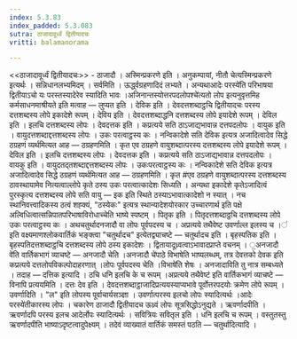 ```yaml
---
index: 5.3.83
index_padded: 5.3.083
sutra: ठाजादावूर्ध्वं द्वितीयादचः
vritti: balamanorama

---
```

<<ठाजादावूर्ध्वं द्वितीयादचः>> - ठाजादौ । अस्मिन्प्रकरणे इति । अनुकम्पायां, नीतौ चेत्यस्मिन्प्रकरणे इत्यर्थः । सन्निधानलभ्यमिदम् । सर्वमिति । ऊर्द्ध्वग्रहणादिदं लभ्यते । अन्यथाआदेः परस्ये॑ति परिभाषया द्वितीयाऽचो यः परस्तस्यादेरेव स्यादिति भावः ।अजिनान्तस्योत्तरपदलोपश्चे॑त्यतो लोप इत्यनुवृत्तमिह कर्मसाधनमाश्रीयते इति मत्वाह — लुप्यत इति । देविक इति । देवदत्तशब्दाट्ठचि द्वितीयादचः परस्य दत्तशब्दस्य लोपे इकादेशे रूपम् । देविय इति । देवदत्तशब्दाद्धनि दत्तशब्दस्य लोपे इयादेशे रूपम् । देविल इति । इलचि दत्तशब्दस्य लोपः । देवदत्तक इति । कप्रत्यये सति ठाऽजाद्यभावान्न दत्तपदलोपः । वायुक इति । वायुदत्तशब्दाद्दत्तशब्दस्य लोपः । उकः परत्वाट्ठस्य कः । नन्विकादेशे सति देविक इत्यत्र अजादित्वादेव सिद्धे ठग्रहणं व्यर्थमित्यत आह — ठग्रहणमिति । कृत एव ठग्रहणे वायुशब्दात्परस्य दत्तशब्दस्य लोपे इयादेशे रूपम् । देविल इति । इलचि दत्तशब्दस्य लोपः । देवदत्तक इति । कप्रत्यये सति ठाऽजाद्यभावान्न दत्तपदलोपः । वायकु इति । वायुदतद्तशब्दाद्दत्तशब्दस्य लोपः । उकःपरत्वाट्ठस्य कः । नन्विकादेशे सति देविक इत्यत्र अजादित्वादेव सिद्धे ठग्रहणं व्यर्थमित्यत आह — ठग्रहणमिति । कृत #एव ठग्रहणे वायुशब्दात्परस्य दत्तशब्दस्य ठावस्थायामेव नित्यत्वाल्लोपे कृते ठस्य उकः परत्वात्कादेशः सिध्यति । अन्यथा इकादेशे कृतेऽजादित्वं पुरस्कृत्य दत्तशब्दस्य लोपे सति वायु — इक इति स्थिते ठस्याऽभावात्कादेशो न स्यात् । नच स्थानिवत्त्वादिकस्य ठत्वं शह्क्यं, "ठस्येकः" इत्यत्र स्थान्यादेशयोरकार उच्चारणार्थ इति पक्षे अल्विधित्वात्सन्निपातपरिभाषाविरोधाच्चेति भाष्ये स्पष्टम् । पितृक इति । पितृदत्तशब्दाठ्ठचि दत्तशब्दस्य लोपे उकः परत्वाट्ठस्य कः । अथचतुर्थादनजादौ वा लोपः पूर्वपदस्य च । अप्रत्यये तथैवेष्ट उवर्णाल्ल इलस्य च ।॑ इति वक्ष्यमाणश्लोकवार्तिकं भङ्क्त्वा "चतुर्थादच" इत्येतद्व्याचष्टे — चतुर्थादच इति । बृहस्पतिक इति । बृहस्पतिदत्तशब्दाट्ठचि दत्तशब्दस्य लोपे ठस्य इकादेशः । द्वितायादूध्र्वत्वाऽभावादप्राप्ते वचनम् । ॒अनजादौ वे॑ति वार्तिकभागं व्याचष्टे — अनजादौ चेति ।अनजादौ चे॑पाठे विभाषेति भाष्यलब्धम्, तत्र देवत्तको देवक इति कप्रत्यये दत्तलोपविकल्पोदाहरणात् ।लोपः पूर्वपदस्य चेति ।विभाषे॑ति शेषः । अनजादाविति तु नात्र सम्बध्यते । तदाह — दत्तिक इत्यादि । ठचि धनि इलचि के च रूपम् ।अप्रत्यये तथैवेष्ट॑ इति वार्तिकभागं व्याचष्टे — विनापि प्रत्ययमिति । दत्तः देव इति । देवदत्तशब्दाट्ठाजादिप्रत्ययस्याप्यभावे पूर्वोत्तरपदयोः क्रमेण लोपे रूपम् । उवर्णादिति । "ल" इति लोपस्य पूर्वाचार्यसञ्ज्ञा । उवर्णात्परस्य इलचो लोपः स्यादित्यर्थः ।आदेः परस्ये॑तीकारस्य लोपः । चकारेण ठाजादौ द्वितीयादच ऊध्र्वं लोपः सूत्रसिद्धोऽनुद्यते । ऋवर्णादपीति । ऋवर्णादपि परस्य इलच आदेर्लोपः स्यादित्यर्थः । सवित्रियः सवितृल इति । धनि इलचि च रूपम् । वस्तुतस्तु ऋवर्णादपीति भाष्याऽदृष्टत्वादुपेक्ष्यम् । तदेवं व्याख्यातं वार्तिकं समस्तं पठति — चतुर्थादित्यादि ।